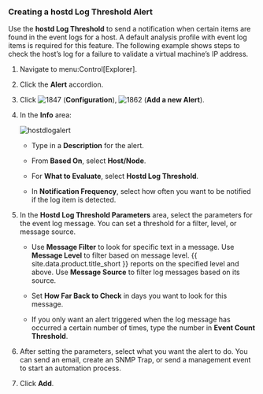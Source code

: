 ### Creating a hostd Log Threshold Alert

Use the **hostd Log Threshold** to send a notification when certain
items are found in the event logs for a host. A default analysis profile
with event log items is required for this feature. The following example
shows steps to check the host’s log for a failure to validate a virtual
machine’s IP address.

1.  Navigate to menu:Control\[Explorer\].

2.  Click the **Alert** accordion.

3.  Click ![1847](../images/1847.png) (**Configuration**),
    ![1862](../images/1862.png) (**Add a new Alert**).

4.  In the **Info** area:

    ![hostdlogalert](../images/hostdlogalert.png)

      - Type in a **Description** for the alert.

      - From **Based On**, select **Host/Node**.

      - For **What to Evaluate**, select **Hostd Log Threshold**.

      - In **Notification Frequency**, select how often you want to be
        notified if the log item is detected.

5.  In the **Hostd Log Threshold Parameters** area, select the
    parameters for the event log message. You can set a threshold for a
    filter, level, or message source.

      - Use **Message Filter** to look for specific text in a message.
        Use **Message Level** to filter based on message level.
        {{ site.data.product.title_short }} reports on the specified level and above. Use
        **Message Source** to filter log messages based on its source.

      - Set **How Far Back to Check** in days you want to look for this
        message.

      - If you only want an alert triggered when the log message has
        occurred a certain number of times, type the number in **Event
        Count Threshold**.

6.  After setting the parameters, select what you want the alert to do.
    You can send an email, create an SNMP Trap, or send a management
    event to start an automation process.

7.  Click **Add**.
